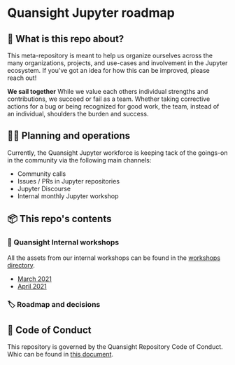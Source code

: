 # Quansight Jupyter roadmap

## :thinking: What is this repo about?

This meta-repository is meant to help us organize ourselves across the many organizations, projects, and use-cases and involvement in the Jupyter ecosystem. If you've got an idea for how this can be improved, please reach out!

**We sail together**
While we value each others individual strengths and contributions, we succeed or fail as a team. Whether taking corrective actions for a bug or being recognized for good work, the team, instead of an individual, shoulders the burden and success.

## :construction_worker_woman: Planning and operations

Currently, the Quansight Jupyter workforce is keeping tack of the goings-on in the community via the following main channels:

- Community calls
- Issues / PRs in Jupyter repositories 
- Jupyter Discourse
- Internal monthly Jupyter workshop

## :package: This repo's contents

### :pencil: Quansight Internal workshops

All the assets from our internal workshops can be found in the [workshops directory](./workshops).

- [March 2021](./workshops/March-2021)
- [April 2021](./workshops/April-2021)
### :label: Roadmap and decisions



## :book: Code of Conduct

This repository is governed by the Quansight Repository Code of Conduct. Whic can be found in [this document](./CODE_OF_CONDUCT.md).
